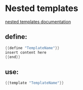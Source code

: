 # Nested templates

[nested templates documentation](https://godoc.org/text/template#hdr-Nested_template_definitions)

## define:
``` Go
{{define "TemplateName"}}
insert content here
{{end}}
```
## use:
``` Go
{{template "TemplateName"}}
```
